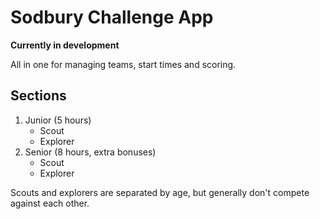 # Sodbury Challenge App
**Currently in development**

All in one for managing teams, start times and scoring.

## Sections

1. Junior (5 hours)
   - Scout
   - Explorer
2. Senior (8 hours, extra bonuses)
   - Scout
   - Explorer

Scouts and explorers are separated by age, but generally don't compete against each other.
